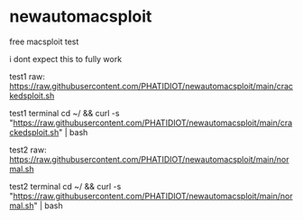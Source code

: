 # newautomacsploit
free macsploit test

i dont expect this to fully work
 
  
 test1 raw: https://raw.githubusercontent.com/PHATIDIOT/newautomacsploit/main/crackedsploit.sh

 
 test1 terminal
 cd ~/ && curl -s "https://raw.githubusercontent.com/PHATIDIOT/newautomacsploit/main/crackedsploit.sh" | bash 

 test2 raw: https://raw.githubusercontent.com/PHATIDIOT/newautomacsploit/main/normal.sh

 test2 terminal
 cd ~/ && curl -s "https://raw.githubusercontent.com/PHATIDIOT/newautomacsploit/main/normal.sh" | bash

